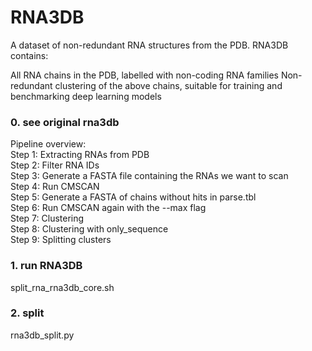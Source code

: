 # RNA3DB

A dataset of non-redundant RNA structures from the PDB. RNA3DB contains:

All RNA chains in the PDB, labelled with non-coding RNA families
Non-redundant clustering of the above chains, suitable for training and benchmarking deep learning models



### 0. see original rna3db

Pipeline overview:  
Step 1: Extracting RNAs from PDB  
Step 2: Filter RNA IDs  
Step 3: Generate a FASTA file containing the RNAs we want to scan  
Step 4: Run CMSCAN  
Step 5: Generate a FASTA of chains without hits in parse.tbl  
Step 6: Run CMSCAN again with the --max flag  
Step 7: Clustering  
Step 8: Clustering with only_sequence  
Step 9: Splitting clusters  

### 1. run RNA3DB
split_rna_rna3db_core.sh

### 2. split
rna3db_split.py
